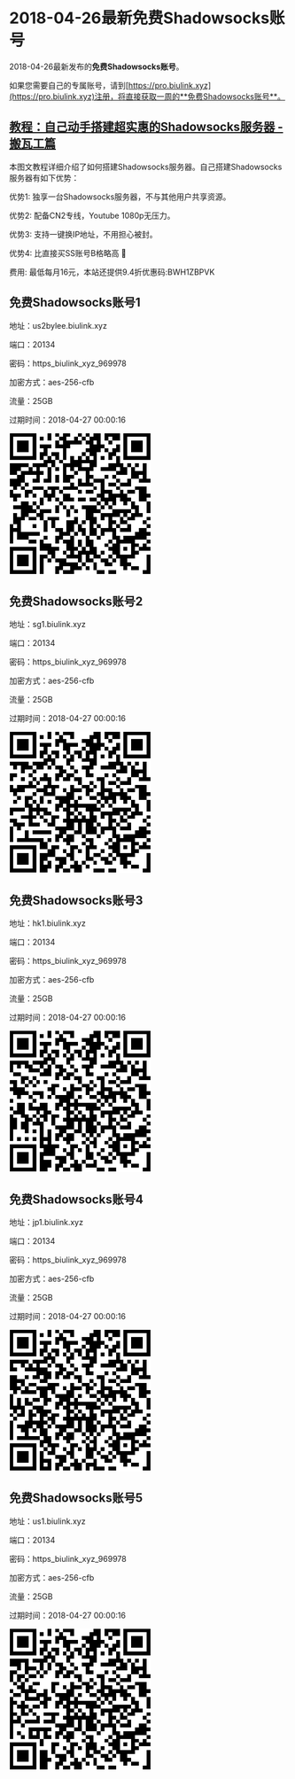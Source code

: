 # 2018-04-26最新**免费Shadowsocks账号**

2018-04-26最新发布的**免费Shadowsocks账号**。

如果您需要自己的专属账号，请到[https://pro.biulink.xyz](https://pro.biulink.xyz)注册，将直接获取一周的**免费Shadowsocks账号**。

## [教程：自己动手搭建超实惠的Shadowsocks服务器 - 搬瓦工篇](https://github.com/Biulink/ShadowsocksTutorials/blob/master/%E6%95%99%E6%82%A8%E8%87%AA%E5%B7%B1%E5%8A%A8%E6%89%8B%E6%90%AD%E5%BB%BA%E8%B6%85%E5%AE%9E%E6%83%A0%E7%9A%84Shadowsocks%E6%9C%8D%E5%8A%A1%E5%99%A8%20-%20%E6%90%AC%E7%93%A6%E5%B7%A5%E7%AF%87.md)
  
  本图文教程详细介绍了如何搭建Shadowsocks服务器。自己搭建Shadowsocks服务器有如下优势：

  优势1: 独享一台Shadowsocks服务器，不与其他用户共享资源。

  优势2: 配备CN2专线，Youtube 1080p无压力。

  优势3: 支持一键换IP地址，不用担心被封。

  优势4: 比直接买SS账号B格略高 🙂

  费用: 最低每月16元，本站还提供9.4折优惠码:BWH1ZBPVK  
## 免费Shadowsocks账号1

地址：us2bylee.biulink.xyz

端口：20134

密码：https_biulink_xyz_969978

加密方式：aes-256-cfb

流量：25GB

过期时间：2018-04-27 00:00:16

![免费Shadowsocks账号](../qrcode/37fefe2b-7dfe-4e3b-b0ce-06cc5c8631ea.png)

## 免费Shadowsocks账号2

地址：sg1.biulink.xyz

端口：20134

密码：https_biulink_xyz_969978

加密方式：aes-256-cfb

流量：25GB

过期时间：2018-04-27 00:00:16

![免费Shadowsocks账号](../qrcode/051fbd5d-4d7a-44b8-b989-23c70dec228b.png)

## 免费Shadowsocks账号3

地址：hk1.biulink.xyz

端口：20134

密码：https_biulink_xyz_969978

加密方式：aes-256-cfb

流量：25GB

过期时间：2018-04-27 00:00:16

![免费Shadowsocks账号](../qrcode/87532660-c277-452c-8e5d-84c61ff2ba94.png)

## 免费Shadowsocks账号4

地址：jp1.biulink.xyz

端口：20134

密码：https_biulink_xyz_969978

加密方式：aes-256-cfb

流量：25GB

过期时间：2018-04-27 00:00:16

![免费Shadowsocks账号](../qrcode/fe10e9d5-c8bc-4221-b3ac-cab6c11a6bee.png)

## 免费Shadowsocks账号5

地址：us1.biulink.xyz

端口：20134

密码：https_biulink_xyz_969978

加密方式：aes-256-cfb

流量：25GB

过期时间：2018-04-27 00:00:16

![免费Shadowsocks账号](../qrcode/d2de0611-c0f1-4ddb-bfd5-2684cbd31625.png)

